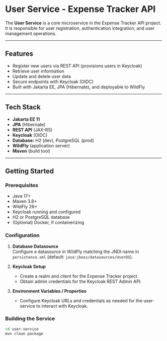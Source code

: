 # User Service - Expense Tracker API

The **User Service** is a core microservice in the Expense Tracker API project. It is responsible for user registration, authentication integration, and user management operations.

---

## Features

- Register new users via REST API (provisions users in Keycloak)
- Retrieve user information
- Update and delete user data
- Secure endpoints with Keycloak (OIDC)
- Built with Jakarta EE, JPA (Hibernate), and deployable to WildFly

---

## Tech Stack

- **Jakarta EE 11**
- **JPA** (Hibernate)
- **REST API** (JAX-RS)
- **Keycloak** (OIDC)
- **Database:** H2 (dev), PostgreSQL (prod)
- **WildFly** (application server)
- **Maven** (build tool)

---

## Getting Started

### Prerequisites

- Java 17+
- Maven 3.8+
- WildFly 26+
- Keycloak running and configured
- H2 or PostgreSQL database
- (Optional) Docker, if containerizing

### Configuration

1. **Database Datasource**  
   Configure a datasource in WildFly matching the JNDI name in `persistence.xml` (default: `java:jboss/datasources/UserDS`).

2. **Keycloak Setup**
    - Create a realm and client for the Expense Tracker project.
    - Obtain admin credentials for the Keycloak REST Admin API.

3. **Environment Variables / Properties**
    - Configure Keycloak URLs and credentials as needed for the user-service to interact with Keycloak.

### Building the Service

```bash
cd user-service
mvn clean package